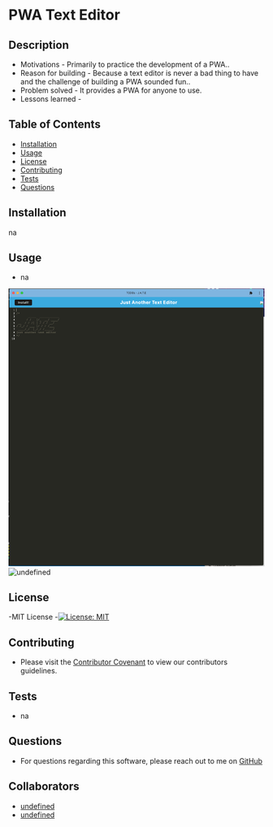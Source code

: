 # PWA Text Editor
  
## Description
  
  * Motivations - Primarily to practice the development of a PWA..
  * Reason for building - Because a text editor is never a bad thing to have and the challenge of building a PWA sounded fun..
  * Problem solved - It provides a PWA for anyone to use.
  * Lessons learned - 
  
## Table of Contents
  
 - [Installation](#installation)
 - [Usage](#usage)
 - [License](#license)
 - [Contributing](#Contributing)
 - [Tests](#tests)
 - [Questions](#questions)

## Installation

na

## Usage

 * na
  
  ![screen shot](./assets/images/ss14.png)
  ![undefined](undefined)
  
## License
    
 -MIT License
 -[![License: MIT](https://img.shields.io/badge/License-MIT-yellow.svg)](https://opensource.org/licenses/MIT)

## Contributing
  
 * Please visit the [Contributor Covenant](https://www.contributor-covenant.org/) to view our contributors guidelines.

## Tests

 * na

## Questions

 * For questions regarding this software, please reach out to me on [GitHub](https://github.com/dhoneyman)

## Collaborators

- [undefined](undefined)
- [undefined](undefined)

